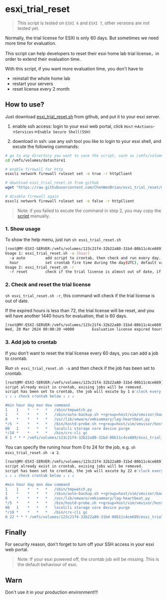 # esxi_trial_reset

> This script is tested on `ESXI 6` and `ESXI 7`, other versions are not tested yet. 

Normally, the trial license for ESXI is only 60 days. But sometimes we need more time for evaluation.

This script can help developers to reset their esxi home lab trial license，in order to extend their evaluation time.

With this script, if you want more evaluation time, you don't have to
- reinstall the whole home lab
- restart your servers
- reset license every 2 month

## How to use?

Just download [esxi_trial_reset.sh](https://raw.githubusercontent.com/ChenWenBrian/esxi_trial_reset/main/esxi_trial_reset.sh) from github, and put it to your esxi server.

1. enable ssh access: login to your esxi web portal, click `Host`->`Actions`->`Services`->`Enable Secure Shell(SSH)`

2. download in ssh: use any ssh tool you like to login to your esxi shell, and excute the following commands:

```bash
# go to any directory you want to save the script, such as /vmfs/volumes/datastore1
cd /vmfs/volumes/datastore1

# enable firewall for http
esxcli network firewall ruleset set -e true -r httpClient

# download esxi_trial_reset.sh from github
wget "https://raw.githubusercontent.com/ChenWenBrian/esxi_trial_reset/main/esxi_trial_reset.sh"  --no-check-certificate

# disable firewall again
esxcli network firewall ruleset set -e false -r httpClient
```

> Note: if you failed to excute the command in step 2, you may copy the [script](https://raw.githubusercontent.com/ChenWenBrian/esxi_trial_reset/main/esxi_trial_reset.sh) manually.

### 1. Show usage

To show the help menu, just run `sh esxi_trial_reset.sh`

```bash
[root@MY-ESXI-SERVER:/vmfs/volumes/123c21f4-32b22a80-31bd-80b11c4ce689] sh esxi_trial_reset.sh
Usage 1: esxi_trial_reset.sh -a [hour]
  -a auto         add script to crontab, then check and run every day.
  hour            set crontab fire time during the day(UTC), default value is 1.
Usage 2: esxi_trial_reset.sh -r
  -r reset        check if the trial license is almost out of date, if yes, reset the trial license.

```

### 2. Check and reset the trial license

`sh esxi_trial_reset.sh -r`, this command will check if the trial license is out of date. 

If the expired hours is less than 72, the trial license will be reset, and you will have another 1440 hours for evaluation, that is 60 days.

```bash
[root@MY-ESXI-SERVER:/vmfs/volumes/123c21f4-32b22a80-31bd-80b11c4ce689] sh esxi_trial_reset.sh -r
Wed, 20 Mar 2024 09:00:20 +0000        Evaluation license expired hours is  1440, skip.

```


### 3. Add job to crontab

If you don't want to reset the trial license every 60 days, you can add a job to crontab.

Run `sh esxi_trial_reset.sh -a` and then check if the job has been set to crontab.

```bash
[root@MY-ESXI-SERVER:/vmfs/volumes/123c21f4-32b22a80-31bd-80b11c4ce689] sh esxi_trial_reset.sh -a
script already exist in crontab, exising jobs will be removed.
script has been set to crontab, the job will excute by 1 o'clock every day(UTC).
↓ ↓ ↓ check crontab below ↓ ↓ ↓

#min hour day mon dow command
1    1    *   *   *   /sbin/tmpwatch.py
1    *    *   *   *   /sbin/auto-backup.sh ++group=host/vim/vmvisor/backup.sh
0    *    *   *   *   /usr/lib/vmware/vmksummary/log-heartbeat.py
*/5  *    *   *   *   /bin/hostd-probe.sh ++group=host/vim/vmvisor/hostd-probe/stats/sh
00   1    *   *   *   localcli storage core device purge
*/10 *    *   *   *   /bin/crx-cli gc
0 1 * * * /vmfs/volumes/123c21f4-32b22a80-31bd-80b11c4ce689/esxi_trial_reset.sh -r >> /vmfs/volumes/123c21f4-32b22a80-31bd-80b11c4ce689/esxi_trial_reset.sh.log

```

You can specify the runing hour from 0 to 24 for the job, e.g. `sh esxi_trial_reset.sh -a 2`.

```bash
[root@MY-ESXI-SERVER:/vmfs/volumes/123c21f4-32b22a80-31bd-80b11c4ce689] sh esxi_trial_reset.sh -a 22
script already exist in crontab, exising jobs will be removed.
script has been set to crontab, the job will excute by 22 o'clock every day(UTC).
↓ ↓ ↓ check crontab below ↓ ↓ ↓

#min hour day mon dow command
1    1    *   *   *   /sbin/tmpwatch.py
1    *    *   *   *   /sbin/auto-backup.sh ++group=host/vim/vmvisor/backup.sh
0    *    *   *   *   /usr/lib/vmware/vmksummary/log-heartbeat.py
*/5  *    *   *   *   /bin/hostd-probe.sh ++group=host/vim/vmvisor/hostd-probe/stats/sh
00   1    *   *   *   localcli storage core device purge
*/10 *    *   *   *   /bin/crx-cli gc
0 22 * * * /vmfs/volumes/123c21f4-32b22a80-31bd-80b11c4ce689/esxi_trial_reset.sh -r >> /vmfs/volumes/123c21f4-32b22a80-31bd-80b11c4ce689/esxi_trial_reset.sh.log

```

## Finally

For security reason, don't forget to turn off your SSH access in your esxi web portal.

> Note: If your esxi powered off, the crontab job will be missing. This is the default behaviour of esxi.


## Warn

Don't use it in your production environment!!!